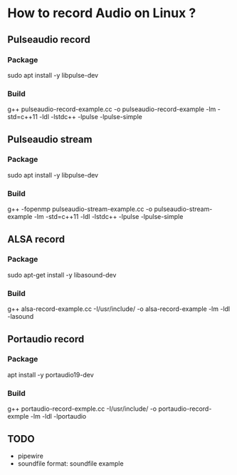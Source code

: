 # How to record Audio on Linux ?

## Pulseaudio record
### Package
sudo apt install -y libpulse-dev

### Build
g++ pulseaudio-record-example.cc -o pulseaudio-record-example -lm -std=c++11 -ldl -lstdc++ -lpulse -lpulse-simple

## Pulseaudio stream
### Package
sudo apt install -y libpulse-dev

### Build
g++ -fopenmp pulseaudio-stream-example.cc -o pulseaudio-stream-example -lm -std=c++11 -ldl -lstdc++ -lpulse -lpulse-simple

## ALSA record
### Package
sudo apt-get install -y libasound-dev

### Build
g++ alsa-record-example.cc -I/usr/include/  -o alsa-record-example -lm -ldl -lasound 

## Portaudio record
### Package
apt install -y portaudio19-dev 

### Build
g++ portaudio-record-exmple.cc -I/usr/include/  -o portaudio-record-exmple -lm -ldl -lportaudio

## TODO
- pipewire
- soundfile format: soundfile example
